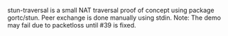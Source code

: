 stun-traversal is a small NAT traversal proof of concept using package gortc/stun. Peer exchange is done manually using stdin.
Note: The demo may fail due to packetloss until #39 is fixed.